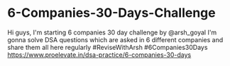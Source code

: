 # 6-Companies-30-Days-Challenge
Hi guys, I'm starting 6 companies 30 day challenge by @arsh_goyal  I'm gonna solve DSA questions which are asked in 6 different companies and share them all here regularly #ReviseWithArsh #6Companies30Days https://www.proelevate.in/dsa-practice/6-companies-30-days
